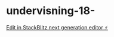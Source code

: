 # undervisning-18-

[Edit in StackBlitz next generation editor ⚡️](https://stackblitz.com/~/github.com/tomekoder/undervisning-18-)